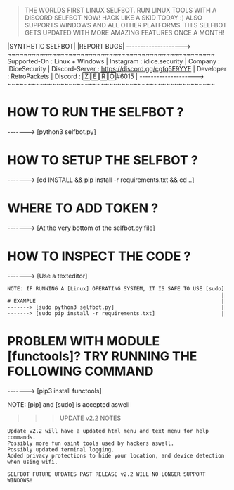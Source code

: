 > THE WORLDS FIRST LINUX SELFBOT. RUN LINUX TOOLS WITH A DISCORD SELFBOT NOW! HACK LIKE A SKID TODAY :) 
> ALSO SUPPORTS WINDOWS AND ALL OTHER PLATFORMS.
> THIS SELFBOT GETS UPDATED WITH MORE AMAZING FEATURES ONCE A MONTH!


|SYNTHETIC SELFBOT|                                |REPORT BUGS|
-------------------->            ~~~~~~~~~~~~~~~~~~~~~~~~~~~~~~~~~~~~~~~~~~~~~~~~~~~
Supported-On  : Linux + Windows  | Instagram       : idice.security                |
Company       : iDiceSecurity    | Discord-Server  : https://discord.gg/cgfq5F9YYE |
Developer     : RetroPackets     | Discord         : 🅉🄴🅁🄾#6015                  |
-------------------->            ~~~~~~~~~~~~~~~~~~~~~~~~~~~~~~~~~~~~~~~~~~~~~~~~~~~


# HOW TO RUN THE SELFBOT ?
-------> [python3 selfbot.py]


# HOW TO SETUP THE SELFBOT ?
-------> [cd INSTALL && pip install -r requirements.txt && cd ..]


# WHERE TO ADD TOKEN ? 
-------> [At the very bottom of the selfbot.py file]


# HOW TO INSPECT THE CODE ?
-------> [Use a texteditor]

~~~~~~~~~~~~~~~~~~~~~~~~~~~~~~~~~~~~~~~~~~~~~~~~~~~~~~~~~~~~~~~~~~~~~
NOTE: IF RUNNING A [Linux] OPERATING SYSTEM, IT IS SAFE TO USE [sudo]
                                                                    |
# EXAMPLE                                                           |
-------> [sudo python3 selfbot.py]                                  |
-------> [sudo pip install -r requirements.txt]                     |
~~~~~~~~~~~~~~~~~~~~~~~~~~~~~~~~~~~~~~~~~~~~~~~~~~~~~~~~~~~~~~~~~~~~~

# PROBLEM WITH MODULE [functools]? TRY RUNNING THE FOLLOWING COMMAND
-------> [pip3 install functools]

NOTE: [pip] and [sudo] is accepted aswell



>>> UPDATE v2.2 NOTES
```
Update v2.2 will have a updated html menu and text menu for help commands.
Possibly more fun osint tools used by hackers aswell.
Possibly updated terminal logging.
Added privacy protections to hide your location, and device detection when using wifi.

SELFBOT FUTURE UPDATES PAST RELEASE v2.2 WILL NO LONGER SUPPORT WINDOWS!

